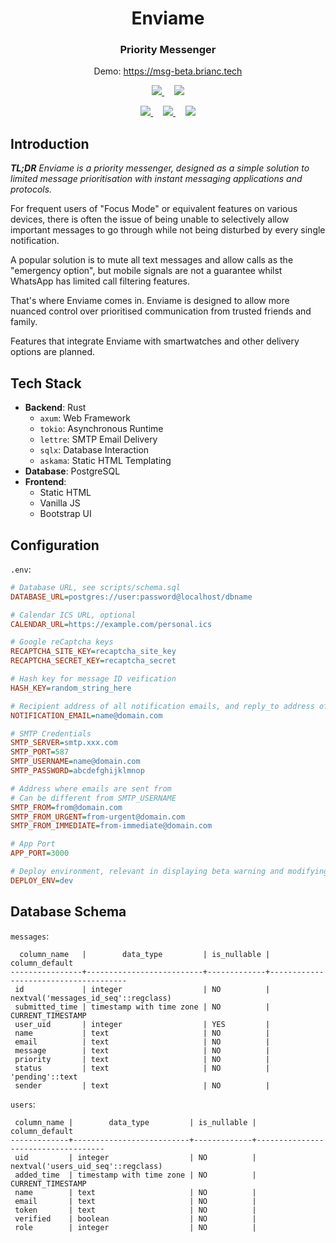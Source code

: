 <div align="center">
  <h1>Enviame</h1>
  <h3>Priority Messenger</h3>
  <p>Demo: <a href="https://msg-beta.brianc.tech">https://msg-beta.brianc.tech</a></p>
  <p>
    <picture>
      <a href="https://github.com/differental/enviame/actions/workflows/ci_prod.yml">
        <img src="https://img.shields.io/github/actions/workflow/status/differental/enviame/ci_prod.yml?label=Production&style=for-the-badge" />
      </a>
    </picture>
    <span>&nbsp;&nbsp;&nbsp;</span>
    <picture>
      <a href="https://github.com/differental/enviame/actions/workflows/ci_beta.yml">
        <img src="https://img.shields.io/github/actions/workflow/status/differental/enviame/ci_beta.yml?label=Beta&style=for-the-badge">
      </a>
    </picture>
  </p>
  <p>
    <picture>
      <a href="https://github.com/differental/enviame/tree/main">
        <img src="https://img.shields.io/github/last-commit/differental/enviame?style=for-the-badge" />
      </a>
    </picture>
    <span>&nbsp;&nbsp;&nbsp;</span>
    <picture>
      <a href="https://github.com/differental/enviame/blob/main/LICENSE">
        <img src="https://img.shields.io/github/license/differental/enviame?style=for-the-badge&color=499dd0" />
      </a>
    </picture>
    <span>&nbsp;&nbsp;&nbsp;</span>
    <picture>
      <a href="https://www.rust-lang.org/">
        <img src="https://img.shields.io/badge/Made%20with-rust-red?style=for-the-badge" />
      </a>
    </picture>
  </p>
</div>

## Introduction

***TL;DR** Enviame is a priority messenger, designed as a simple solution to limited message prioritisation with instant messaging applications and protocols.*

For frequent users of "Focus Mode" or equivalent features on various devices, there is often the issue of being unable to selectively allow important messages to go through while not being disturbed by every single notification.

A popular solution is to mute all text messages and allow calls as the "emergency option", but mobile signals are not a guarantee whilst WhatsApp has limited call filtering features.

That's where Enviame comes in. Enviame is designed to allow more nuanced control over prioritised communication from trusted friends and family.

Features that integrate Enviame with smartwatches and other delivery options are planned.

## Tech Stack

- **Backend**: Rust
    - `axum`: Web Framework
    - `tokio`: Asynchronous Runtime
    - `lettre`: SMTP Email Delivery
    - `sqlx`: Database Interaction
    - `askama`: Static HTML Templating
- **Database**: PostgreSQL
- **Frontend**: 
    - Static HTML
    - Vanilla JS
    - Bootstrap UI

## Configuration

`.env`: 

```ini
# Database URL, see scripts/schema.sql
DATABASE_URL=postgres://user:password@localhost/dbname

# Calendar ICS URL, optional
CALENDAR_URL=https://example.com/personal.ics

# Google reCaptcha keys
RECAPTCHA_SITE_KEY=recaptcha_site_key
RECAPTCHA_SECRET_KEY=recaptcha_secret

# Hash key for message ID veification
HASH_KEY=random_string_here

# Recipient address of all notification emails, and reply_to address of all user emails
NOTIFICATION_EMAIL=name@domain.com

# SMTP Credentials
SMTP_SERVER=smtp.xxx.com
SMTP_PORT=587
SMTP_USERNAME=name@domain.com
SMTP_PASSWORD=abcdefghijklmnop

# Address where emails are sent from
# Can be different from SMTP_USERNAME
SMTP_FROM=from@domain.com
SMTP_FROM_URGENT=from-urgent@domain.com
SMTP_FROM_IMMEDIATE=from-immediate@domain.com

# App Port
APP_PORT=3000

# Deploy environment, relevant in displaying beta warning and modifying db below
DEPLOY_ENV=dev
```


## Database Schema

`messages`:

```text
  column_name   |        data_type         | is_nullable |            column_default            
----------------+--------------------------+-------------+--------------------------------------
 id             | integer                  | NO          | nextval('messages_id_seq'::regclass)
 submitted_time | timestamp with time zone | NO          | CURRENT_TIMESTAMP
 user_uid       | integer                  | YES         | 
 name           | text                     | NO          | 
 email          | text                     | NO          | 
 message        | text                     | NO          | 
 priority       | text                     | NO          | 
 status         | text                     | NO          | 'pending'::text
 sender         | text                     | NO          | 
```

`users`:

```text
 column_name |        data_type         | is_nullable |           column_default           
-------------+--------------------------+-------------+------------------------------------
 uid         | integer                  | NO          | nextval('users_uid_seq'::regclass)
 added_time  | timestamp with time zone | NO          | CURRENT_TIMESTAMP
 name        | text                     | NO          | 
 email       | text                     | NO          | 
 token       | text                     | NO          | 
 verified    | boolean                  | NO          | 
 role        | integer                  | NO          | 
```
